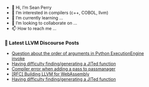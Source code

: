 - 👋 Hi, I’m Sean Perry
- 👀 I’m interested in compilers (c++, COBOL, llvm)
- 🌱 I’m currently learning ...
- 💞️ I’m looking to collaborate on ...
- 📫 How to reach me ...

<!---
s66perry/s66perry is a ✨ special ✨ repository because its `README.md` (this file) appears on your GitHub profile.
You can click the Preview link to take a look at your changes.
--->
### 📕 Latest LLVM Discourse Posts

<!-- DISCOURSE-LLVM:START -->
- [Question about the order of arguments in Python ExecutionEngine invoke](https://discourse.llvm.org/t/question-about-the-order-of-arguments-in-python-executionengine-invoke/80140#post_1)
- [Having difficulty finding/generating a JITed function](https://discourse.llvm.org/t/having-difficulty-finding-generating-a-jited-function/80135#post_4)
- [Compiler error when adding a pass to passmanager](https://discourse.llvm.org/t/compiler-error-when-adding-a-pass-to-passmanager/80139#post_1)
- [[RFC] Building LLVM for WebAssembly](https://discourse.llvm.org/t/rfc-building-llvm-for-webassembly/79073?page=3#post_45)
- [Having difficulty finding/generating a JITed function](https://discourse.llvm.org/t/having-difficulty-finding-generating-a-jited-function/80135#post_3)
<!-- DISCOURSE-LLVM:END -->
